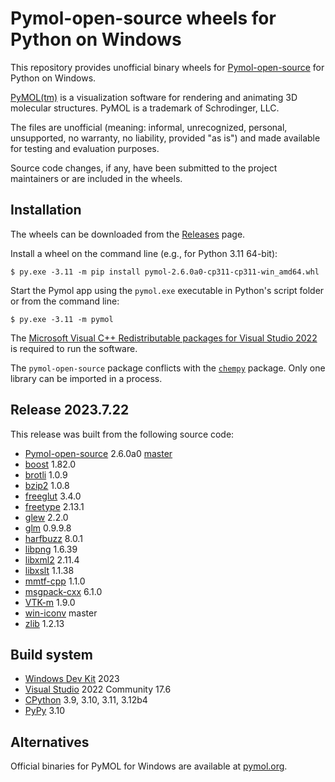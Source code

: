 # Pymol-open-source wheels for Python on Windows

This repository provides unofficial binary wheels for [Pymol-open-source](https://github.com/schrodinger/pymol-open-source) for Python on Windows.

[PyMOL(tm)](https://pymol.org) is a visualization software for rendering and animating 3D molecular structures. PyMOL is a trademark of Schrodinger, LLC.

The files are unofficial (meaning: informal, unrecognized, personal, unsupported, no warranty, no liability, provided "as is") and made available for testing and evaluation purposes.

Source code changes, if any, have been submitted to the project maintainers or are included in the wheels.

## Installation

The wheels can be downloaded from the [Releases](https://github.com/cgohlke/pymol-open-source.whl/releases) page.

Install a wheel on the command line (e.g., for Python 3.11 64-bit):

    $ py.exe -3.11 -m pip install pymol-2.6.0a0-cp311-cp311-win_amd64.whl
    
Start the Pymol app using the ``pymol.exe`` executable in Python's script folder or from the command line:

    $ py.exe -3.11 -m pymol

The [Microsoft Visual C++ Redistributable packages for Visual Studio 2022](https://learn.microsoft.com/en-US/cpp/windows/latest-supported-vc-redist?view=msvc-170) is required to run the software.

The ``pymol-open-source`` package conflicts with the [``chempy``](https://pypi.org/project/chempy/) package. Only one library can be imported in a process.

## Release 2023.7.22

This release was built from the following source code:

- [Pymol-open-source](https://github.com/schrodinger/pymol-open-source/) 2.6.0a0 [master](https://github.com/schrodinger/pymol-open-source/commit/26d795fe92a4a5b879b1d151383afde5243c7445)
- [boost](https://www.boost.org/users/download/) 1.82.0
- [brotli](https://github.com/google/brotli) 1.0.9
- [bzip2](https://sourceware.org/pub/bzip2/) 1.0.8
- [freeglut](https://github.com/FreeGLUTProject/freeglut) 3.4.0
- [freetype](https://download.savannah.gnu.org/releases/freetype/) 2.13.1
- [glew](https://github.com/nigels-com/glew) 2.2.0
- [glm](https://github.com/g-truc/glm) 0.9.9.8
- [harfbuzz](https://github.com/harfbuzz/harfbuzz) 8.0.1
- [libpng](https://github.com/glennrp/libpng) 1.6.39
- [libxml2](https://gitlab.gnome.org/GNOME/libxml2) 2.11.4
- [libxslt](https://gitlab.gnome.org/GNOME/libxslt) 1.1.38
- [mmtf-cpp](https://github.com/rcsb/mmtf-cpp) 1.1.0
- [msgpack-cxx](https://github.com/msgpack/msgpack-c/tree/cpp_master) 6.1.0
- [VTK-m](https://gitlab.kitware.com/vtk/vtk-m) 1.9.0
- [win-iconv](https://github.com/OgreTransporter/win-iconv) master
- [zlib](https://github.com/madler/zlib) 1.2.13

## Build system

- [Windows Dev Kit](https://learn.microsoft.com/en-us/windows/arm/dev-kit/) 2023
- [Visual Studio](https://visualstudio.microsoft.com/vs/community/) 2022 Community 17.6
- [CPython](https://www.python.org/downloads/windows/) 3.9, 3.10, 3.11, 3.12b4
- [PyPy](https://www.pypy.org/download.html) 3.10

## Alternatives

Official binaries for PyMOL for Windows are available at [pymol.org](https://pymol.org).
